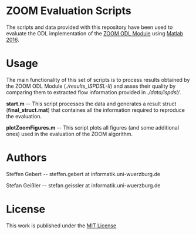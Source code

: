 # ZOOM Evaluation Scripts
The scripts and data provided with this repository have been used to evaluate the ODL implementation of the [ZOOM ODL Module](https://github.com/lsinfo3/zoom-odl) using [Matlab 2016](http://de.mathworks.com/products/matlab/).

# Usage
The main functionality of this set of scripts is to process results obtained by the ZOOM ODL Module (*./results_ISPDSL-II*) and asses their quality by comparing them to extracted flow information provided in *./data/ispdsl/*.

**start.m** -- This script processes the data and generates a result struct (**final_struct.mat**) that containes all the information required to reproduce the evaluation.

**plotZoomFigures.m** -- This script plots all figures (and some additional ones) used in the evaluation of the ZOOM algorithm.

# Authors
Steffen Gebert -- steffen.gebert at informatik.uni-wuerzburg.de

Stefan Geißler -- stefan.geissler at informatik.uni-wuerzburg.de

# License
This work is published under the [MIT License](https://opensource.org/licenses/MIT)
